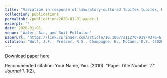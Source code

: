 ```yaml
---
title: "Variation in response of laboratory-cultured Tubifex tubifex, Hyalella azteca and Hexagenia spp. to sediment from streams with varying exposure to agriculture."
collection: publications
permalink: /publication/2020-01-01-paper-1
excerpt: ''
date: 2020-01-01
venue: 'Water, Air, and Soil Pollution'
paperurl: 'https://link.springer.com/article/10.1007/s11270-019-4376-6'
citation: 'Wolf, J.F., Prosser, R.S., Champagne, E., McCann, K.S. (2020). &quot;Variation in response of laboratory-cultured Tubifex tubifex, Hyalella azteca and Hexagenia spp. to sediment from streams with varying exposure to agriculture.&quot; <i>Water, Air, and Soil Pollution</i>. 231(1). 
---
```


[Download paper here](https://github.com/jwolfbio/GeneticsJesseW.github.io/files/paper1.pdf)

Recommended citation: Your Name, You. (2010). "Paper Title Number 2." <i>Journal 1</i>. 1(2).
